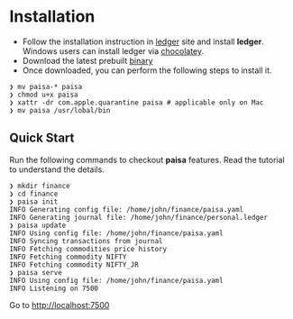 # Installation

* Follow the installation instruction in [ledger](https://www.ledger-cli.org/download.html) site and install
  **ledger**. Windows users can install ledger via [chocolatey](https://community.chocolatey.org/packages/ledger).
* Download the latest prebuilt [binary](https://github.com/ananthakumaran/paisa/releases/latest)
* Once downloaded, you can perform the following steps to install
it.
```shell
❯ mv paisa-* paisa
❯ chmod u+x paisa
❯ xattr -dr com.apple.quarantine paisa # applicable only on Mac
❯ mv paisa /usr/lobal/bin
```

## Quick Start

Run the following commands to checkout **paisa** features. Read the
tutorial to understand the details.

```shell
❯ mkdir finance
❯ cd finance
❯ paisa init
INFO Generating config file: /home/john/finance/paisa.yaml
INFO Generating journal file: /home/john/finance/personal.ledger
❯ paisa update
INFO Using config file: /home/john/finance/paisa.yaml
INFO Syncing transactions from journal
INFO Fetching commodities price history
INFO Fetching commodity NIFTY
INFO Fetching commodity NIFTY_JR
❯ paisa serve
INFO Using config file: /home/john/finance/paisa.yaml
INFO Listening on 7500
```
Go to [http://localhost:7500](http://localhost:7500)
